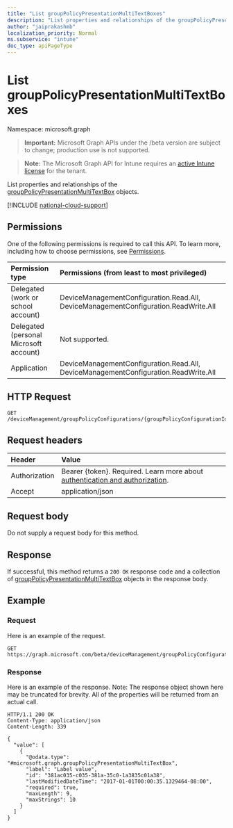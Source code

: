 ```yaml
---
title: "List groupPolicyPresentationMultiTextBoxes"
description: "List properties and relationships of the groupPolicyPresentationMultiTextBox objects."
author: "jaiprakashmb"
localization_priority: Normal
ms.subservice: "intune"
doc_type: apiPageType
---
```


# List groupPolicyPresentationMultiTextBoxes

Namespace: microsoft.graph

> **Important:** Microsoft Graph APIs under the /beta version are subject to change; production use is not supported.

> **Note:** The Microsoft Graph API for Intune requires an [active Intune license](https://go.microsoft.com/fwlink/?linkid=839381) for the tenant.

List properties and relationships of the [groupPolicyPresentationMultiTextBox](../resources/intune-grouppolicy-grouppolicypresentationmultitextbox.md) objects.

[!INCLUDE [national-cloud-support](../../includes/all-clouds.md)]

## Permissions
One of the following permissions is required to call this API. To learn more, including how to choose permissions, see [Permissions](/graph/permissions-reference).

|Permission type|Permissions (from least to most privileged)|
|:---|:---|
|Delegated (work or school account)|DeviceManagementConfiguration.Read.All, DeviceManagementConfiguration.ReadWrite.All|
|Delegated (personal Microsoft account)|Not supported.|
|Application|DeviceManagementConfiguration.Read.All, DeviceManagementConfiguration.ReadWrite.All|

## HTTP Request
<!-- {
  "blockType": "ignored"
}
-->
``` http
GET /deviceManagement/groupPolicyConfigurations/{groupPolicyConfigurationId}/definitionValues/{groupPolicyDefinitionValueId}/presentationValues/{groupPolicyPresentationValueId}/presentation/definition/presentations
```

## Request headers
|Header|Value|
|:---|:---|
|Authorization|Bearer {token}. Required. Learn more about [authentication and authorization](/graph/auth/auth-concepts).|
|Accept|application/json|

## Request body
Do not supply a request body for this method.

## Response
If successful, this method returns a `200 OK` response code and a collection of [groupPolicyPresentationMultiTextBox](../resources/intune-grouppolicy-grouppolicypresentationmultitextbox.md) objects in the response body.

## Example

### Request
Here is an example of the request.
``` http
GET https://graph.microsoft.com/beta/deviceManagement/groupPolicyConfigurations/{groupPolicyConfigurationId}/definitionValues/{groupPolicyDefinitionValueId}/presentationValues/{groupPolicyPresentationValueId}/presentation/definition/presentations
```

### Response
Here is an example of the response. Note: The response object shown here may be truncated for brevity. All of the properties will be returned from an actual call.
``` http
HTTP/1.1 200 OK
Content-Type: application/json
Content-Length: 339

{
  "value": [
    {
      "@odata.type": "#microsoft.graph.groupPolicyPresentationMultiTextBox",
      "label": "Label value",
      "id": "381ac035-c035-381a-35c0-1a3835c01a38",
      "lastModifiedDateTime": "2017-01-01T00:00:35.1329464-08:00",
      "required": true,
      "maxLength": 9,
      "maxStrings": 10
    }
  ]
}
```

